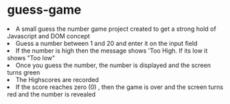 # guess-game

<li>A small guess the number game project created to get a strong hold of Javascript and DOM concept</li>
<li>Guess a number between 1 and 20 and enter it on the input field</li>
<li>If the number is high then the message shows 'Too High. If its low it shows "Too low"</li>
<li>Once you guess the number, the number is displayed and the screen turns green</li>
<li>The Highscores are recorded</li>
<li>If the score reaches zero (0) , then the game is over and the screen turns red and the number is revealed</li>

